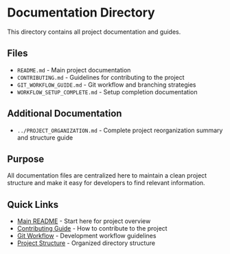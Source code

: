 # Documentation Directory

This directory contains all project documentation and guides.

## Files

- `README.md` - Main project documentation  
- `CONTRIBUTING.md` - Guidelines for contributing to the project
- `GIT_WORKFLOW_GUIDE.md` - Git workflow and branching strategies
- `WORKFLOW_SETUP_COMPLETE.md` - Setup completion documentation

## Additional Documentation

- `../PROJECT_ORGANIZATION.md` - Complete project reorganization summary and structure guide

## Purpose

All documentation files are centralized here to maintain a clean project structure and make it easy for developers to find relevant information.

## Quick Links

- [Main README](./README.md) - Start here for project overview
- [Contributing Guide](./CONTRIBUTING.md) - How to contribute to the project  
- [Git Workflow](./GIT_WORKFLOW_GUIDE.md) - Development workflow guidelines
- [Project Structure](../PROJECT_ORGANIZATION.md) - Organized directory structure
